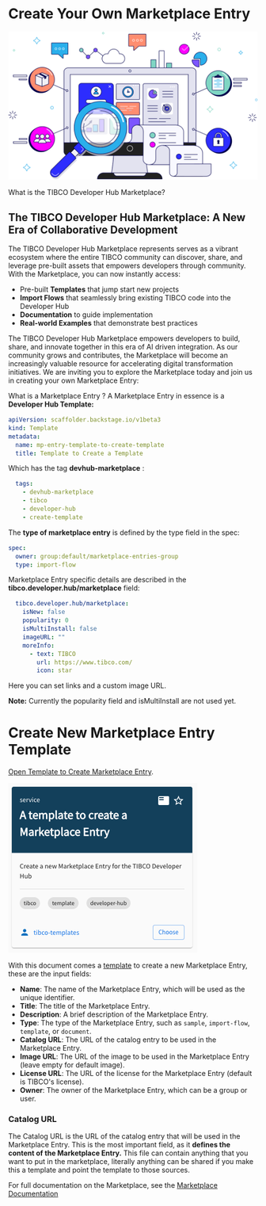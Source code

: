 # Create Your Own Marketplace Entry


![TIBCO Developer Hub Marketplace](./images/mp-header.svg)

What is the TIBCO Developer Hub Marketplace?

## The TIBCO Developer Hub Marketplace: A New Era of Collaborative Development

The TIBCO Developer Hub Marketplace represents serves as a vibrant ecosystem where the entire TIBCO community can discover, share, and leverage pre-built assets that empowers developers through community.
With the Marketplace, you can now instantly access:

- Pre-built **Templates** that jump start new projects
- **Import Flows** that seamlessly bring existing TIBCO code into the Developer Hub
- **Documentation** to guide implementation
- **Real-world Examples** that demonstrate best practices

The TIBCO Developer Hub Marketplace empowers developers to build, share, and innovate together in this era of AI driven integration. As our community grows and contributes, the Marketplace will become an increasingly valuable resource for accelerating digital transformation initiatives. We are inviting you to explore the Marketplace today and join us in creating your own Marketplace Entry:

What is a Marketplace Entry ? A Marketplace Entry in essence is a **Developer Hub Template:**

```yaml
apiVersion: scaffolder.backstage.io/v1beta3
kind: Template
metadata:
  name: mp-entry-template-to-create-template
  title: Template to Create a Template
```

Which has the tag **devhub-marketplace** :

```yaml
  tags:
    - devhub-marketplace
    - tibco
    - developer-hub
    - create-template
```

The **type of marketplace entry** is defined by the type field in the spec:

```yaml
spec:
  owner: group:default/marketplace-entries-group
  type: import-flow
```

Marketplace Entry specific details are described in the **tibco.developer.hub/marketplace** field:

```yaml
  tibco.developer.hub/marketplace:
    isNew: false
    popularity: 0
    isMultiInstall: false
    imageURL: ""
    moreInfo:
      - text: TIBCO
        url: https://www.tibco.com/
        icon: star
```

Here you can set links and a custom image URL.

**Note:** Currently the popularity field and isMultiInstall are not used yet.

# Create New Marketplace Entry Template

[Open Template to Create Marketplace Entry](/tibco/hub/create/templates/default/marketplace-entry-template).

![Developer Hub Marketplace Entry Template](./images/TemplateMPEntry.png)

With this document comes a [template](/tibco/hub/create?filters%5Bkind%5D=template&filters%5Buser%5D=all&limit=20)
to create a new Marketplace Entry, these are the input fields:

- **Name**: The name of the Marketplace Entry, which will be used as the unique identifier.
- **Title**: The title of the Marketplace Entry.
- **Description**: A brief description of the Marketplace Entry.
- **Type**: The type of the Marketplace Entry, such as `sample`, `import-flow`, `template`, or `document`.
- **Catalog URL**: The URL of the catalog entry to be used in the Marketplace Entry.
- **Image URL**: The URL of the image to be used in the Marketplace Entry (leave empty for default image).
- **License URL**: The URL of the license for the Marketplace Entry (default is TIBCO's license).
- **Owner**: The owner of the Marketplace Entry, which can be a group or user.

### Catalog URL
The Catalog URL is the URL of the catalog entry that will be used in the Marketplace Entry.
This is the most important field, as it **defines the content of the Marketplace Entry.**
This file can contain anything that you want to put in the marketplace, literally anything can be shared if you make this a template and point the template to those sources.

For full documentation on the Marketplace, see the [Marketplace Documentation](https://docs.tibco.com/pub/platform-cp/1.9.0/doc/html/Default.htm#Subsystems/platform-devhub/User-Guide/marketplace.htm)











